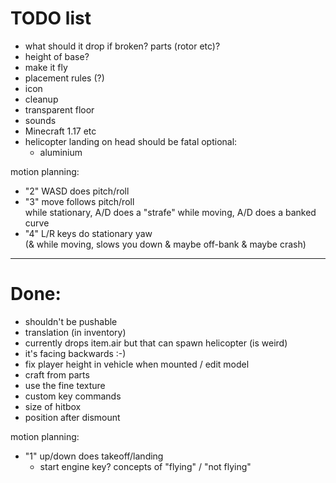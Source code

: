 TODO list
=========


- what should it drop if broken? parts (rotor etc)? 
- height of base?
- make it fly
- placement rules (?)
- icon
- cleanup
- transparent floor
- sounds
- Minecraft 1.17 etc
- helicopter landing on head should be fatal
optional:
  - aluminium

motion planning:
- "2" WASD does pitch/roll
- "3" move follows pitch/roll  
  while stationary, A/D does a "strafe"
  while moving, A/D does a banked curve
- "4" L/R keys do stationary yaw  
  (& while moving, slows you down & maybe off-bank & maybe crash)

---------------------------------------------

Done:
====

- shouldn't be pushable
- translation (in inventory)
- currently drops item.air but that can spawn helicopter (is weird)
- it's facing backwards :-)
- fix player height in vehicle when mounted / edit model
- craft from parts
- use the fine texture
- custom key commands
- size of hitbox
- position after dismount

motion planning:
- "1" up/down does takeoff/landing
  - start engine key?
    concepts of "flying" / "not flying"  
